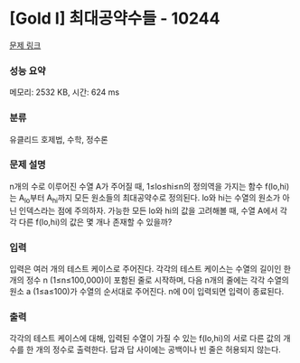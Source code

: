 # [Gold I] 최대공약수들 - 10244 

[문제 링크](https://www.acmicpc.net/problem/10244) 

### 성능 요약

메모리: 2532 KB, 시간: 624 ms

### 분류

유클리드 호제법, 수학, 정수론

### 문제 설명

<p>n개의 수로 이루어진 수열 A가 주어질 때, 1≤lo≤hi≤n의 정의역을 가지는 함수 f(lo,hi)는 A<sub>lo</sub>부터 A<sub>hi</sub>까지 모든 원소들의 최대공약수로 정의된다. lo와 hi는 수열의 원소가 아닌 인덱스라는 점에 주의하자. 가능한 모든 lo와 hi의 값을 고려해볼 때, 수열 A에서 각각 다른 f(lo,hi)의 값은 몇 개나 존재할 수 있을까?</p>

### 입력 

 <p>입력은 여러 개의 테스트 케이스로 주어진다. 각각의 테스트 케이스는 수열의 길이인 한 개의 정수 n (1≤n≤100,000)이 포함된 줄로 시작하며, 다음 n개의 줄에는 각각 수열의 원소 a (1≤a≤100)가 수열의 순서대로 주어진다. n에 0이 입력되면 입력이 종료된다.</p>

### 출력 

 <p>각각의 테스트 케이스에 대해, 입력된 수열이 가질 수 있는 f(lo,hi)의 서로 다른 값의 개수를 한 개의 정수로 출력한다. 답과 답 사이에는 공백이나 빈 줄은 허용되지 않는다.</p>


